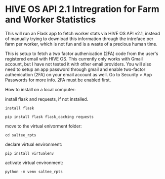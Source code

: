 # HIVE OS API 2.1 Intregration for Farm and Worker Statistics

This will run an Flask app to fetch worker stats via HIVE OS API v2.1, instead of manually trying to download this information through the intreface per farm per worker, which is not fun and is a waste of a precious human time.

This is setup to fetch a two factor authenication (2FA) code from the user's registered email with HIVE OS.  This currently only works with Gmail account, but I have not tested it with other email providers.  You will also need to setup an app password through gmail and enable two-factor authenication (2FA) on your email account as well.  Go to Security > App Passwords for more info. 2FA must be enabled first.

How to install on a local computer:

install flask and requests, if not installed.

`install flask`

`pip install flask flask_caching requests`
 
move to the virtual enivorment folder:

`cd saltee_rpts`

declare virtual environment:

 `pip install virtualenv`

activate virtual environment:

 `python -m venv saltee_rpts`




